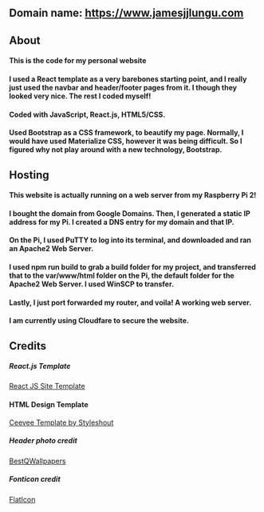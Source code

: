 ## Domain name: https://www.jamesjjlungu.com
## About
#### This is the code for my personal website
#### I used a React template as a very barebones starting point, and I really just used the navbar and header/footer pages from it. I though they looked very nice. The rest I coded myself!
#### Coded with JavaScript, React.js, HTML5/CSS.
#### Used Bootstrap as a CSS framework, to beautify my page. Normally, I would have used Materialize CSS, however it was being difficult. So I figured why not play around with a new technology, Bootstrap.


## Hosting
#### This website is actually running on a web server from my Raspberry Pi 2! 
#### I bought the domain from Google Domains. Then, I generated a static IP address for my Pi. I created a DNS entry for my domain and that IP.
#### On the Pi, I used PuTTY to log into its terminal, and downloaded and ran an Apache2 Web Server.
#### I used npm run build to grab a build folder for my project, and transferred that to the var/www/html folder on the Pi, the default folder for the Apache2 Web Server. I used WinSCP to transfer.
#### Lastly, I just port forwarded my router, and voila! A working web server.
#### I am currently using Cloudfare to secure the website.



## Credits
##### React.js Template
<a href="https://github.com/tbakerx/react-resume-template">React JS Site Template</a>

#### HTML Design Template
<a href="https://www.styleshout.com/free-templates/ceevee/">Ceevee Template by Styleshout</a>

##### Header photo credit
<a href="https://besthqwallpapers.com/cities/4k-new-york-night-empire-state-building-cityscapes-68624">BestQWallpapers</a>
##### Fonticon credit
<a href="https://www.flaticon.com/free-icon/building-of-new-york-city_53136">FlatIcon</a>
